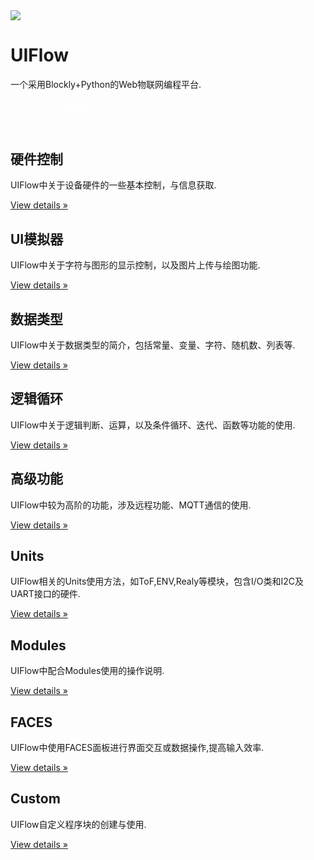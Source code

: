 <div class="container uiflow_banner">
      <div>
        <img src="https://m5stack.oss-cn-shenzhen.aliyuncs.com/image/m5-docs_homepage/home_page/uiflow_home_page.jpg">
      </div>
      <div style="margin-top:30px">
        <h1 class="jumbotron-heading">UIFlow</h1>
        <p class="lead text-muted">一个采用Blockly+Python的Web物联网编程平台.</p>
        <p>
          <a href="http://flow.m5stack.com/" target="view_window" class="btn btn-primary my-2" style="color:white;text-decoration:none">访问UIFlow</a>
          <a class="btn btn-secondary my-2" style="color:white;text-decoration:none" onclick= page_move("tutorial")>查看教程</a>
        </p>
      </div>
  </div>



<div class="container" style="margin-top:60px" id="tutorial">
<div class="row">
          <div class="col-md-4">
            <h2>硬件控制</h2>
            <p class="uiflow_p">UIFlow中关于设备硬件的一些基本控制，与信息获取. </p>
            <p><a class="btn btn-secondary" href="#/zh_CN/uiflow/hardware" role="button">View details »</a></p>
          </div>
          <div class="col-md-4">
            <h2>UI模拟器</h2>
            <p class="uiflow_p">UIFlow中关于字符与图形的显示控制，以及图片上传与绘图功能. </p>
            <p><a class="btn btn-secondary" href="#/zh_CN/uiflow/ui_simulator" role="button">View details »</a></p>
          </div>  
          <div class="col-md-4">
            <h2>数据类型</h2>
            <p class="uiflow_p">UIFlow中关于数据类型的简介，包括常量、变量、字符、随机数、列表等. </p>
            <p><a class="btn btn-secondary" href="#/zh_CN/uiflow/data_structure" role="button">View details »</a></p>
          </div>
  </div>
<div class="row">
          <div class="col-md-4">
            <h2>逻辑循环</h2>
            <p class="uiflow_p">UIFlow中关于逻辑判断、运算，以及条件循环、迭代、函数等功能的使用. </p>
            <p><a class="btn btn-secondary" href="#/zh_CN/uiflow/logic" role="button">View details »</a></p>
          </div>
          <div class="col-md-4">
            <h2>高级功能</h2>
            <p class="uiflow_p">UIFlow中较为高阶的功能，涉及远程功能、MQTT通信的使用.</p>
            <p><a class="btn btn-secondary" href="#/zh_CN/uiflow/advanced" role="button">View details »</a></p>
          </div>
          <div class="col-md-4">
            <h2>Units</h2>
            <p class="uiflow_p">UIFlow相关的Units使用方法，如ToF,ENV,Realy等模块，包含I/O类和I2C及UART接口的硬件. </p>
            <p><a class="btn btn-secondary" href="#/zh_CN/uiflow/Units" role="button">View details »</a></p>
          </div>
  </div>


<div class="row">
          <div class="col-md-4">
            <h2>Modules</h2>
            <p class="uiflow_p">UIFlow中配合Modules使用的操作说明. </p>
            <p><a class="btn btn-secondary" href="#/zh_CN/uiflow/Modules" role="button">View details »</a></p>
          </div>
          <div class="col-md-4">
            <h2>FACES</h2>
            <p class="uiflow_p">UIFlow中使用FACES面板进行界面交互或数据操作,提高输入效率.</p>
            <p><a class="btn btn-secondary" href="#/zh_CN/uiflow/FACES" role="button">View details »</a></p>
          </div>
          <div class="col-md-4">
            <h2>Custom</h2>
            <p class="uiflow_p">UIFlow自定义程序块的创建与使用. </p>
            <p><a class="btn btn-secondary" href="#/zh_CN/uiflow/blockly_custom" role="button">View details »</a></p>
          </div>
  </div>

</div>


<br><br><br><br>